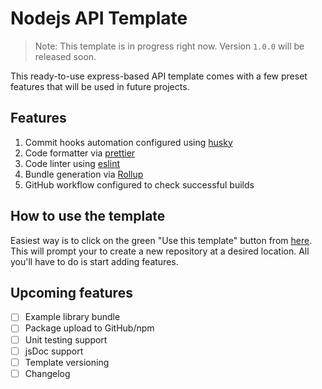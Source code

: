# Nodejs API Template

> Note: This template is in progress right now. Version `1.0.0` will be released soon.

This ready-to-use express-based API template comes with a few preset features that will be used in future projects.

## Features

1. Commit hooks automation configured using [husky](https://www.npmjs.com/package/husky)
2. Code formatter via [prettier](https://www.npmjs.com/package/prettier)
3. Code linter using [eslint](https://www.npmjs.com/package/eslint)
4. Bundle generation via [Rollup](https://npm.im/rollup)
5. GitHub workflow configured to check successful builds

## How to use the template

Easiest way is to click on the green "Use this template" button from [here](https://github.com/learn-with-me/nodejs-api-template). This will prompt your to create a new repository at a desired location. All you'll have to do is start adding features.

## Upcoming features

- [ ] Example library bundle
- [ ] Package upload to GitHub/npm
- [ ] Unit testing support
- [ ] jsDoc support
- [ ] Template versioning
- [ ] Changelog
